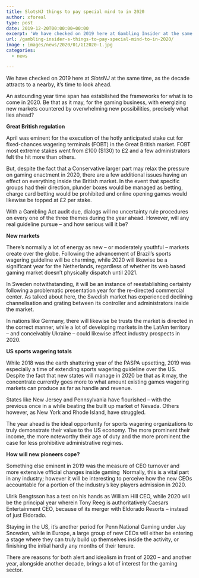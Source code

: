```yaml
---
title: SlotsNJ things to pay special mind to in 2020
author: xforeal 
type: post
date: 2019-12-20T00:00:00+00:00
excerpt: 'We have checked on 2019 here at Gambling Insider at the same time, as the decade attracts to a nearby, it&rsquo;s time to look ahead'
url: /gambling-insider-s-things-to-pay-special-mind-to-in-2020/
image : images/news/2020/01/GI2020-1.jpg
categories:
  - news

---
```

We have checked on 2019 here at _SlotsNJ_ at the same time, as the decade attracts to a nearby, it’s time to look ahead.

An astounding year time span has established the frameworks for what is to come in 2020. Be that as it may, for the gaming business, with energizing new markets countered by overwhelming new possibilities, precisely what lies ahead?

**Great British regulation**

April was eminent for the execution of the hotly anticipated stake cut for fixed-chances wagering terminals (FOBT) in the Great British market. FOBT most extreme stakes went from £100 ($130) to £2 and a few administrators felt the hit more than others.

But, despite the fact that a Conservative larger part may relax the pressure on gaming enactment in 2020, there are a few additional issues having an effect on everything inside the British market. In the event that specific groups had their direction, plunder boxes would be managed as betting, charge card betting would be prohibited and online opening games would likewise be topped at £2 per stake.

With a Gambling Act audit due, dialogs will no uncertainty rule procedures on every one of the three themes during the year ahead. However, will any real guideline pursue – and how serious will it be?

**New markets**

There’s normally a lot of energy as new – or moderately youthful – markets create over the globe. Following the advancement of Brazil’s sports wagering guideline will be charming, while 2020 will likewise be a significant year for the Netherlands, regardless of whether its web based gaming market doesn’t physically dispatch until 2021.

In Sweden notwithstanding, it will be an instance of reestablishing certainty following a problematic presentation year for the re-directed commercial center. As talked about here, the Swedish market has experienced declining channelisation and grating between its controller and administrators inside the market.

In nations like Germany, there will likewise be trusts the market is directed in the correct manner, while a lot of developing markets in the LatAm territory – and conceivably Ukraine – could likewise affect industry prospects in 2020.

**US sports wagering totals**

While 2018 was the earth shattering year of the PASPA upsetting, 2019 was especially a time of extending sports wagering guideline over the US. Despite the fact that new states will manage in 2020 be that as it may, the concentrate currently goes more to what amount existing games wagering markets can produce as far as handle and revenue.

States like New Jersey and Pennsylvania have flourished – with the previous once in a while beating the built up market of Nevada. Others however, as New York and Rhode Island, have struggled.

The year ahead is the ideal opportunity for sports wagering organizations to truly demonstrate their value to the US economy. The more prominent their income, the more noteworthy their age of duty and the more prominent the case for less prohibitive administrative regimes.

**How will new pioneers cope?**

Something else eminent in 2019 was the measure of CEO turnover and more extensive official changes inside gaming  Normally, this is a vital part in any industry; however it will be interesting to perceive how the new CEOs accountable for a portion of the industry’s key players admission in 2020.

Ulrik Bengtsson has a test on his hands as William Hill CEO, while 2020 will be the principal year wherein Tony Reeg is authoritatively Caesars Entertainment CEO, because of its merger with Eldorado Resorts – instead of just Eldorado.

Staying in the US, it’s another period for Penn National Gaming under Jay Snowden, while in Europe, a large group of new CEOs will either be entering a stage where they can truly build up themselves inside the activity, or finishing the initial hardly any months of their tenure.

There are reasons for both alert and idealism in front of 2020 – and another year, alongside another decade, brings a lot of interest for the gaming sector.